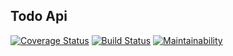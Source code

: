 ## Todo Api
[![Coverage Status](https://coveralls.io/repos/github/andela-ojoloko/Todo-Api/badge.svg?branch=develop)](https://coveralls.io/github/andela-ojoloko/Todo-Api?branch=develop)
[![Build Status](https://travis-ci.org/andela-ojoloko/Todo-Api.svg?branch=develop)](https://travis-ci.org/andela-ojoloko/Todo-Api)
[![Maintainability](https://api.codeclimate.com/v1/badges/959503dbce305a797ea0/maintainability)](https://codeclimate.com/github/andela-ojoloko/Todo-Api/maintainability)